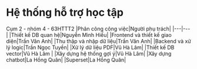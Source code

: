 # Hệ thống hỗ trợ học tập
Cụm 2 - nhóm 4 - 63HTTT2
|Phân công công việc|Người phụ trách|
|---|---|
|Thiết kế DB quan hệ|Nguyễn Minh Hiếu|
|Frontend và thiết kế giao diện|Trần Vân Anh|
|Thu thập và nhập dữ liệu|Trần Vân Anh|
|Backend và xử lý logic|Trần Ngọc Tuyền|
|Xử lý dữ liệu PDF|Vũ Hà Lâm|
|Thiết kế DB vector|Vũ Hà Lâm   |
|Xây dựng hệ thống gợi ý|Vũ Hà Lâm|
|Xây dựng chatbot|La Hồng Quân|
|Superset|La Hồng Quân|
